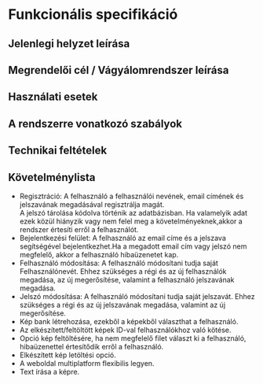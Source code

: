 # Funkcionális specifikáció
## Jelenlegi helyzet leírása
## Megrendelői cél / Vágyálomrendszer leírása
## Használati esetek
## A rendszerre vonatkozó szabályok
## Technikai feltételek
## Követelménylista
- Regisztráció: A felhasználó a felhasználói nevének, email címének és jelszavának megadásával regisztrálja magát.  
A jelszó tárolása kódolva történik az adatbázisban.
Ha valamelyik adat ezek közül hiányzik vagy nem felel meg a követelményeknek,akkor a rendszer értesíti erről a felhasználót.
- Bejelentkezési felület: A felhasználó az email címe és a jelszava segítségével bejelentkezhet.Ha a megadott email cím vagy jelszó nem megfelelő, akkor a felhasználó hibaüzenetet kap.
- Felhasználó módosítása: A felhasználó módosítani tudja saját Felhasználónevét. Ehhez szükséges a régi és az új felhasználók megadása, az új megerősítése, valamint a felhasználó jelszavának megadása.
- Jelszó módosítása: A felhasználó módosítani tudja saját jelszavát. Ehhez szükséges a régi és az új jelszavának megadása, valamint az új megerősítése.
- Kép bank létrehozása, ezekből a képekből választhat a felhasználó.
- Az elkészített/feltöltött képek ID-val felhasználókhoz való kötése.
- Opció kép feltöltésére, ha nem megfelelő filet választ ki a felhasználó, hibaüzenettel értesítődik erről a felhasználó.
- Elkészített kép letöltési opció.
- A weboldal multiplatform flexibilis legyen.
- Text írása a képre.